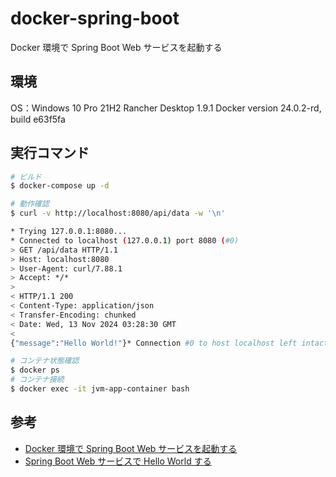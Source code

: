 # docker-spring-boot

Docker 環境で Spring Boot Web サービスを起動する

## 環境

OS：Windows 10 Pro 21H2
Rancher Desktop 1.9.1
Docker version 24.0.2-rd, build e63f5fa

## 実行コマンド

```bash
# ビルド
$ docker-compose up -d

# 動作確認
$ curl -v http://localhost:8080/api/data -w '\n'

* Trying 127.0.0.1:8080...
* Connected to localhost (127.0.0.1) port 8080 (#0)
> GET /api/data HTTP/1.1
> Host: localhost:8080
> User-Agent: curl/7.88.1
> Accept: */*
>
< HTTP/1.1 200
< Content-Type: application/json
< Transfer-Encoding: chunked
< Date: Wed, 13 Nov 2024 03:28:30 GMT
<
{"message":"Hello World!"}* Connection #0 to host localhost left intact

# コンテナ状態確認
$ docker ps
# コンテナ接続
$ docker exec -it jvm-app-container bash

```

## 参考

- [Docker 環境で Spring Boot Web サービスを起動する](https://qiita.com/studio_meowtoon/items/9c07e20b4124d8c5f972)
- [Spring Boot Web サービスで Hello World する](https://qiita.com/studio_meowtoon/items/37ac0082a3228e4de570)
